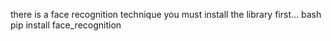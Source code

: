 there is a face recognition technique 
you must install the library first...
bash pip install face_recognition 
